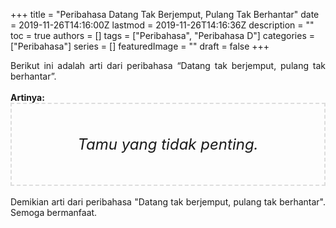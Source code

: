 +++
title = "Peribahasa Datang Tak Berjemput, Pulang Tak Berhantar"
date = 2019-11-26T14:16:00Z
lastmod = 2019-11-26T14:16:36Z
description = ""
toc = true
authors = []
tags = ["Peribahasa", "Peribahasa D"]
categories = ["Peribahasa"]
series = []
featuredImage = ""
draft = false
+++

<div dir="ltr" style="text-align: left;" trbidi="on"><div style="text-align: justify;">Berikut ini adalah arti dari peribahasa “Datang tak berjemput, pulang tak berhantar”.</div><br /><div style="text-align: justify;"><b>Artinya:</b></div><div style="border: 2px dashed #ddd; font-size: 24px; height: auto; margin: 0 auto; padding: 50px; text-align: center; width: auto;"><i>Tamu yang tidak penting.</i></div><br /><div style="text-align: justify;">Demikian arti dari peribahasa "Datang tak berjemput, pulang tak berhantar". Semoga bermanfaat.</div></div>
